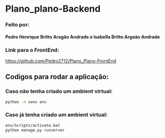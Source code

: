 # Plano_plano-Backend

### Feito por:
#### Pedro Henrique Britto Aragão Andrade e Isabella Britto Argaão Andrade

### Link para o FrontEnd:
https://github.com/Pedro2712/Plano_Plano-FrontEnd

## Codigos para rodar a aplicação:

### Caso não tenha criado um ambient virtual:
```cmd
python -m venv env
```
### Caso já tenha criado um ambient virtual:
```cmd
env/Scripts/activate.bat
python manage.py runserver
```
